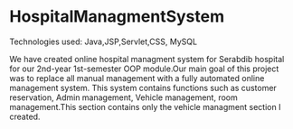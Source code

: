 # HospitalManagmentSystem

Technologies used: Java,JSP,Servlet,CSS, MySQL

We have created online hospital managment system for Serabdib hospital for our 2nd-year 1st-semester OOP module.Our main goal of this project was to replace all manual management with a fully automated online management system. This system contains functions such as customer reservation, Admin management, Vehicle management, room management.This section contains only the vehicle managment section I created.

